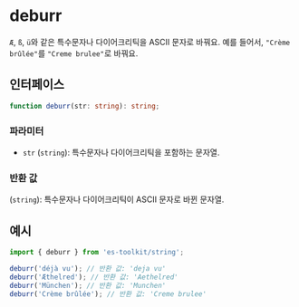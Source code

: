# deburr

`Æ`, `ß`, `ü`와 같은 특수문자나 다이어크리틱을 ASCII 문자로 바꿔요. 예를 들어서, `"Crème brûlée"`를 `"Creme brulee"`로 바꿔요.

## 인터페이스

```typescript
function deburr(str: string): string;
```

### 파라미터

- `str` (`string`): 특수문자나 다이어크리틱을 포함하는 문자열.

### 반환 값

(`string`): 특수문자나 다이어크리틱이 ASCII 문자로 바뀐 문자열.

## 예시

```typescript
import { deburr } from 'es-toolkit/string';

deburr('déjà vu'); // 반환 값: 'deja vu'
deburr('Æthelred'); // 반환 값: 'Aethelred'
deburr('München'); // 반환 값: 'Munchen'
deburr('Crème brûlée'); // 반환 값: 'Creme brulee'
```
